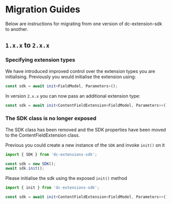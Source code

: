 # Migration Guides

Below are instructions for migrating from one version of dc-extension-sdk to another.

## `1.x.x` to `2.x.x`

### Specifying extension types

We have introduced improved control over the extension types you are initialising. Previously you would initialise the extension using:

```typescript
const sdk = await init<FieldModel, Parameters>();
```

In version `2.x.x` you can now pass an additional extension type:

```typescript
const sdk = await init<ContentFieldExtension<FieldModel, Parameters>>();
```

### The SDK class is no longer exposed

The SDK class has been removed and the SDK properties have been moved to the ContentFieldExtension class.

Previous you could create a new instance of the `SDK` and invoke `init()` on it

```typescript
import { SDK } from 'dc-extensions-sdk';

const sdk = new SDK();
await sdk.init();
```

Please initialise the sdk using the exposed `init()` method

```typescript
import { init } from 'dc-extensions-sdk';

const sdk = await init<ContentFieldExtension<FieldModel, Parameters>>();
```
